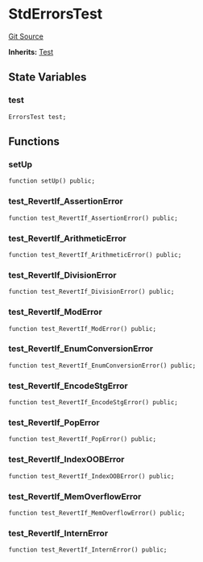 # StdErrorsTest
[Git Source](https://github.com/dustinstacy/boncurs/blob/52a092a7ad60aeeee3132e910b32ca470eb8882d/lib/forge-std/test/StdError.t.sol)

**Inherits:**
[Test](/lib/forge-std/src/Test.sol/abstract.Test.md)


## State Variables
### test

```solidity
ErrorsTest test;
```


## Functions
### setUp


```solidity
function setUp() public;
```

### test_RevertIf_AssertionError


```solidity
function test_RevertIf_AssertionError() public;
```

### test_RevertIf_ArithmeticError


```solidity
function test_RevertIf_ArithmeticError() public;
```

### test_RevertIf_DivisionError


```solidity
function test_RevertIf_DivisionError() public;
```

### test_RevertIf_ModError


```solidity
function test_RevertIf_ModError() public;
```

### test_RevertIf_EnumConversionError


```solidity
function test_RevertIf_EnumConversionError() public;
```

### test_RevertIf_EncodeStgError


```solidity
function test_RevertIf_EncodeStgError() public;
```

### test_RevertIf_PopError


```solidity
function test_RevertIf_PopError() public;
```

### test_RevertIf_IndexOOBError


```solidity
function test_RevertIf_IndexOOBError() public;
```

### test_RevertIf_MemOverflowError


```solidity
function test_RevertIf_MemOverflowError() public;
```

### test_RevertIf_InternError


```solidity
function test_RevertIf_InternError() public;
```

